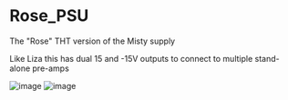 # Rose_PSU
The "Rose" THT version of the Misty supply

Like Liza this has dual 15 and -15V outputs to connect to multiple stand-alone pre-amps

![image](https://github.com/user-attachments/assets/57a9de30-1afd-44a2-9502-ec54d60a2b20)
![image](https://github.com/user-attachments/assets/f093f042-04ed-4010-9462-3007e98f9ddc)
